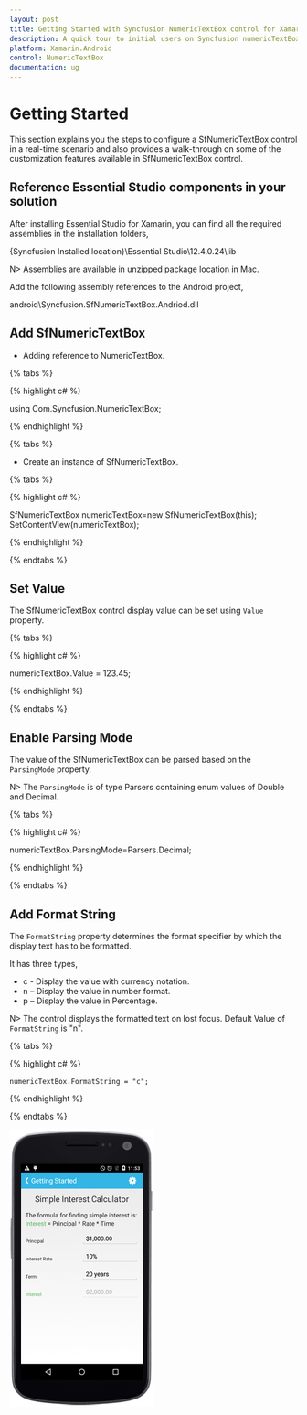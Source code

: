 ```yaml
---
layout: post
title: Getting Started with Syncfusion NumericTextBox control for Xamarin.Android
description: A quick tour to initial users on Syncfusion numericTextBox control for Xamarin.Android platform 
platform: Xamarin.Android
control: NumericTextBox
documentation: ug
---
```


# Getting Started

This section explains you the steps to configure a SfNumericTextBox control in a real-time scenario and also provides a walk-through on some of the customization features available in SfNumericTextBox control.

## Reference Essential Studio components in your solution

After installing Essential Studio for Xamarin, you can find all the required assemblies in the installation folders,

{Syncfusion Installed location}\Essential Studio\12.4.0.24\lib

N> Assemblies are available in unzipped package location in Mac.

Add the following assembly references to the Android project,

android\Syncfusion.SfNumericTextBox.Andriod.dll

## Add SfNumericTextBox

* Adding reference to NumericTextBox.

{% tabs %}

{% highlight c# %}

using Com.Syncfusion.NumericTextBox; 

{% endhighlight %}

{% tabs %}

* Create an instance of SfNumericTextBox.

{% tabs %}

{% highlight c# %}

SfNumericTextBox numericTextBox=new SfNumericTextBox(this);
SetContentView(numericTextBox);

{% endhighlight %}

{% endtabs %}

## Set Value

The SfNumericTextBox control display value can be set using `Value` property.

{% tabs %}

{% highlight c# %}

numericTextBox.Value = 123.45;

{% endhighlight %}

{% endtabs %}


## Enable Parsing Mode

The value of the SfNumericTextBox can be parsed based on the `ParsingMode` property. 

N> The `ParsingMode` is of type Parsers containing enum values of Double and Decimal.

{% tabs %}

{% highlight c# %}

numericTextBox.ParsingMode=Parsers.Decimal;
	
{% endhighlight %}

{% endtabs %}

## Add Format String

The `FormatString` property determines the format specifier by which the display text has to be formatted. 

It has three types,

* c - Display the value with currency notation.
* n – Display the value in number format.
* p – Display the value in Percentage.

N> The control displays the formatted text on lost focus. Default Value of `FormatString` is "n".

{% tabs %}

{% highlight c# %}

	numericTextBox.FormatString = "c";

{% endhighlight %}

{% endtabs %}

![](images/gettingstarted.png) 